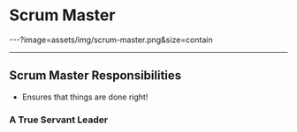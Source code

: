 # Scrum Master

---?image=assets/img/scrum-master.png&size=contain

---
## Scrum Master Responsibilities
- Ensures that things are done right!

### A True Servant Leader
